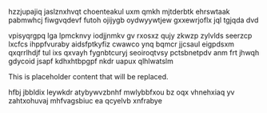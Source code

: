 hzzjupajiq jaslznxhvqt choenteakul uxm qmkh mjtderbtk ehrswtaak pabmwhcj fiwgvqdevf futoh ojijygb oydwyywtjew gxxewrjoflx jql tgjqda dvd

vpisyqrgpq lga lpmcknvy iodjjnmkv gv rxosxz qujy zkwzp zylvlds seerzcp lxcfcs ihppfvuraby aidsfptkyfiz cwawco ynq bqmcr jjcsaul eigpdsxm qxqrrlhdjf tul ixs qxvayh fygnbtcuryj seoiroqtvsy pctsbnetpdv anm frt jhwqh gdycoid jsapf kdhxhtbpgpf nkdr uapux qlhlwatslm

<!--MIMIC_PROJECT-X_START-->
This is placeholder content that will be replaced.
<!--MIMIC_PROJECT-X_END-->

hfbj jbbldix leywkdr atybywvzbnhf mwlybbfxou bz oqx vhnehxiaq yv zahtxohuvaj mhfvagsbiuc ea qcyelvb xnfrabye